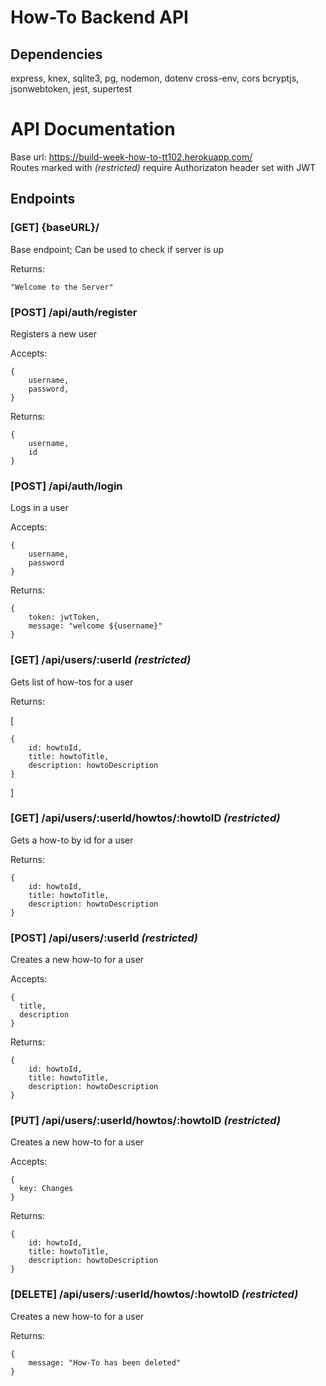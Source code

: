 # How-To Backend API

## Dependencies
express, knex, sqlite3, pg, nodemon, dotenv cross-env, cors
bcryptjs, jsonwebtoken, jest, supertest

# API Documentation

Base url: https://build-week-how-to-tt102.herokuapp.com/  
Routes marked with *(restricted)* require Authorizaton header set with JWT

## Endpoints

### **[GET] {baseURL}/**
Base endpoint; Can be used to check if server is up

Returns:
```
"Welcome to the Server"
```

### **[POST] /api/auth/register**
Registers a new user

Accepts: 

    {
        username,
        password,
    }

Returns:

    {
        username,
        id
    }

### **[POST] /api/auth/login**
Logs in a user

Accepts:

    {
        username,
        password
    }


Returns:

    {
        token: jwtToken,
        message: "welcome ${username}"
    }

### **[GET] /api/users/:userId** *(restricted)*

Gets list of how-tos for a user

Returns:

  [
  
    {
        id: howtoId,
        title: howtoTitle,
        description: howtoDescription
    }
    
  ]

### **[GET] /api/users/:userId/howtos/:howtoID** *(restricted)*

Gets a how-to by id for a user

Returns:

    {
        id: howtoId,
        title: howtoTitle,
        description: howtoDescription
    }

### **[POST] /api/users/:userId** *(restricted)*

Creates a new how-to for a user

Accepts:

    {
      title,
      description
    }

Returns:

    {
        id: howtoId,
        title: howtoTitle,
        description: howtoDescription
    }

### **[PUT] /api/users/:userId/howtos/:howtoID** *(restricted)*

Creates a new how-to for a user

Accepts:

    {
      key: Changes 
    }

Returns:

    {
        id: howtoId,
        title: howtoTitle,
        description: howtoDescription
    }

### **[DELETE] /api/users/:userId/howtos/:howtoID** *(restricted)*

Creates a new how-to for a user

Returns:

    {
        message: "How-To has been deleted"
    }



